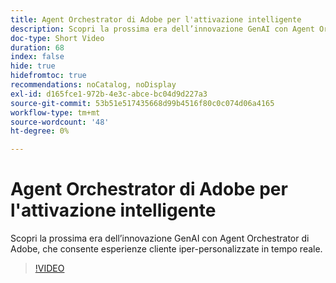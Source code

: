 ```yaml
---
title: Agent Orchestrator di Adobe per l'attivazione intelligente
description: Scopri la prossima era dell’innovazione GenAI con Agent Orchestrator di Adobe, che consente esperienze cliente iper-personalizzate in tempo reale.
doc-type: Short Video
duration: 68
index: false
hide: true
hidefromtoc: true
recommendations: noCatalog, noDisplay
exl-id: d165fce1-972b-4e3c-abce-bc04d9d227a3
source-git-commit: 53b51e517435668d99b4516f80c0c074d06a4165
workflow-type: tm+mt
source-wordcount: '48'
ht-degree: 0%

---
```


# Agent Orchestrator di Adobe per l&#39;attivazione intelligente

Scopri la prossima era dell’innovazione GenAI con Agent Orchestrator di Adobe, che consente esperienze cliente iper-personalizzate in tempo reale.

<!-- 62_S653_3442539_67_introducing-adobes-agent-orchestrator-for-intelligent-activation -->
>[!VIDEO](https://video.tv.adobe.com/v/3458205/?learn=on&enablevpops=true)
